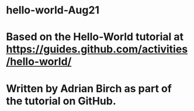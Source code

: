 # hello-world-Aug21
# Based on the Hello-World tutorial at https://guides.github.com/activities/hello-world/ 
# Written by Adrian Birch as part of the tutorial on GitHub.
